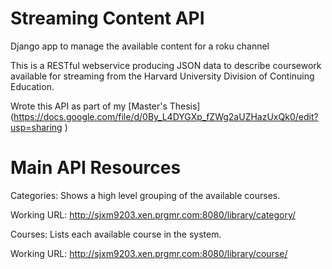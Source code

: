 Streaming Content API
================

Django app to manage the available content for a roku channel

This is a RESTful webservice producing JSON data to describe coursework available for streaming from the Harvard University Division of Continuing Education.

Wrote this API as part of my [Master's Thesis] (https://docs.google.com/file/d/0By_L4DYGXp_fZWg2aUZHazUxQk0/edit?usp=sharing )

Main API Resources
==================

Categories:  Shows a high level grouping of the available courses.

Working URL: http://sjxm9203.xen.prgmr.com:8080/library/category/


Courses: Lists each available course in the system.

Working URL: http://sjxm9203.xen.prgmr.com:8080/library/course/


